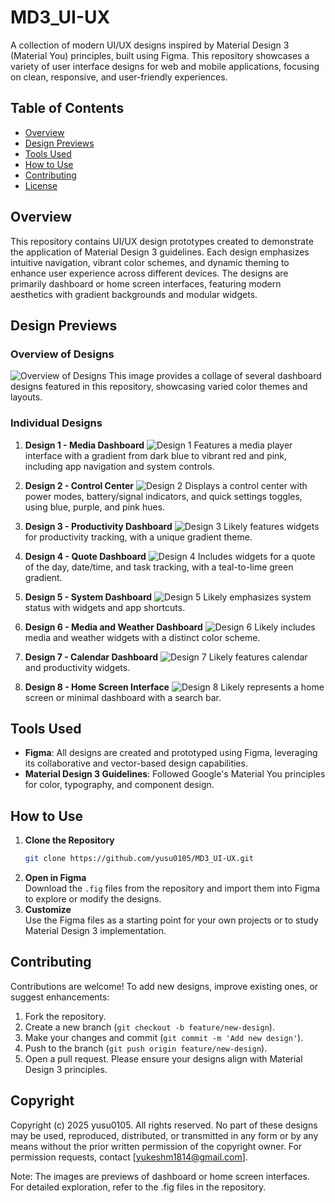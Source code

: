 # MD3_UI-UX

A collection of modern UI/UX designs inspired by Material Design 3 (Material You) principles, built using Figma. This repository showcases a variety of user interface designs for web and mobile applications, focusing on clean, responsive, and user-friendly experiences.

## Table of Contents
- [Overview](#overview)
- [Design Previews](#design-previews)
- [Tools Used](#tools-used)
- [How to Use](#how-to-use)
- [Contributing](#contributing)
- [License](#license)

## Overview
This repository contains UI/UX design prototypes created to demonstrate the application of Material Design 3 guidelines. Each design emphasizes intuitive navigation, vibrant color schemes, and dynamic theming to enhance user experience across different devices. The designs are primarily dashboard or home screen interfaces, featuring modern aesthetics with gradient backgrounds and modular widgets.

## Design Previews

### Overview of Designs
![Overview of Designs](https://raw.githubusercontent.com/yusu0105/MD3_UI-UX/main/Group%20121.png)
This image provides a collage of several dashboard designs featured in this repository, showcasing varied color themes and layouts.

### Individual Designs

1. **Design 1 - Media Dashboard**
   ![Design 1](https://raw.githubusercontent.com/yusu0105/MD3_UI-UX/main/Group%20120.png)
   Features a media player interface with a gradient from dark blue to vibrant red and pink, including app navigation and system controls.

2. **Design 2 - Control Center**
   ![Design 2](https://raw.githubusercontent.com/yusu0105/MD3_UI-UX/main/Web%201920%20%E2%80%93%2050.png)
   Displays a control center with power modes, battery/signal indicators, and quick settings toggles, using blue, purple, and pink hues.

3. **Design 3 - Productivity Dashboard**
   ![Design 3](https://raw.githubusercontent.com/yusu0105/MD3_UI-UX/main/Group%2083.png)
   Likely features widgets for productivity tracking, with a unique gradient theme.

4. **Design 4 - Quote Dashboard**
   ![Design 4](https://raw.githubusercontent.com/yusu0105/MD3_UI-UX/main/Group%2082.png)
   Includes widgets for a quote of the day, date/time, and task tracking, with a teal-to-lime green gradient.

5. **Design 5 - System Dashboard**
   ![Design 5](https://raw.githubusercontent.com/yusu0105/MD3_UI-UX/main/Group%2081.png)
   Likely emphasizes system status with widgets and app shortcuts.

6. **Design 6 - Media and Weather Dashboard**
   ![Design 6](https://raw.githubusercontent.com/yusu0105/MD3_UI-UX/main/Group%2080.png)
   Likely includes media and weather widgets with a distinct color scheme.

7. **Design 7 - Calendar Dashboard**
   ![Design 7](https://raw.githubusercontent.com/yusu0105/MD3_UI-UX/main/Group%2079.png)
   Likely features calendar and productivity widgets.

8. **Design 8 - Home Screen Interface**
   ![Design 8](https://raw.githubusercontent.com/yusu0105/MD3_UI-UX/main/Group%2078.png)
   Likely represents a home screen or minimal dashboard with a search bar.

## Tools Used
- **Figma**: All designs are created and prototyped using Figma, leveraging its collaborative and vector-based design capabilities.
- **Material Design 3 Guidelines**: Followed Google's Material You principles for color, typography, and component design.

## How to Use
1. **Clone the Repository**  
   ```bash
   git clone https://github.com/yusu0105/MD3_UI-UX.git
   ```
2. **Open in Figma**  
   Download the `.fig` files from the repository and import them into Figma to explore or modify the designs.
3. **Customize**  
   Use the Figma files as a starting point for your own projects or to study Material Design 3 implementation.

## Contributing
Contributions are welcome! To add new designs, improve existing ones, or suggest enhancements:
1. Fork the repository.
2. Create a new branch (`git checkout -b feature/new-design`).
3. Make your changes and commit (`git commit -m 'Add new design'`).
4. Push to the branch (`git push origin feature/new-design`).
5. Open a pull request.
Please ensure your designs align with Material Design 3 principles.

## Copyright

Copyright (c) 2025 yusu0105. All rights reserved.
No part of these designs may be used, reproduced, distributed, or transmitted in any form or by any means without the prior written permission of the copyright owner. For permission requests, contact [yukeshm1814@gmail.com].

Note: The images are previews of dashboard or home screen interfaces. For detailed exploration, refer to the .fig files in the repository.
